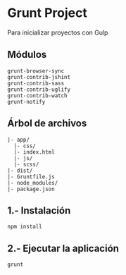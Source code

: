 # Grunt Project
Para inicializar proyectos con Gulp

## Módulos
```
grunt-browser-sync
grunt-contrib-jshint
grunt-contrib-sass
grunt-contrib-uglify
grunt-contrib-watch
grunt-notify
```
## Árbol de archivos
```
|- app/
  |- css/
  |- index.html
  |- js/ 
  |- scss/
|- dist/
|- Gruntfile.js
|- node_modules/
|- package.json
```

## 1.- Instalación
```
npm install
```
## 2.- Ejecutar la aplicación
```
grunt
```

